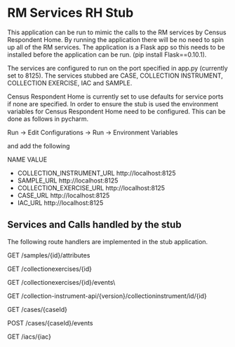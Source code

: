 # RM Services RH Stub

This application can be run to mimic the calls to the RM services by Census Respondent Home. By running the application there will be no need to spin up all of the RM services. The application is a Flask app so this needs to be installed before the application can be run. (pip install Flask==0.10.1). 


The services are configured to run on the port specified in app.py (currently set to 8125). The services stubbed are CASE, COLLECTION INSTRUMENT, COLLECTION EXERCISE, IAC and SAMPLE.

Census Respondent Home is currently set to use defaults for service ports if none are specified. In order to ensure the stub is used the environment variables for Census Respondent Home need to be configured. This can be done as follows in pycharm.

Run -> Edit Configurations -> Run -> Environment Variables

and add the following
 
NAME							VALUE
* COLLECTION_INSTRUMENT_URL 	http://localhost:8125
* SAMPLE_URL					http://localhost:8125
* COLLECTION_EXERCISE_URL		http://localhost:8125
* CASE_URL						http://localhost:8125
* IAC_URL						http://localhost:8125

## Services and Calls handled by the stub
The following route handlers are implemented in the stub application.

GET /samples/\{id\}/attributes

GET /collectionexercises/\{id\}

GET /collectionexercises/\{id\}/events\

GET /collection-instrument-api/\{version\}/collectioninstrument/id/\{id\}	

GET /cases/\{caseId\}

POST /cases/\{caseId\}/events

GET /iacs/\{iac\}
